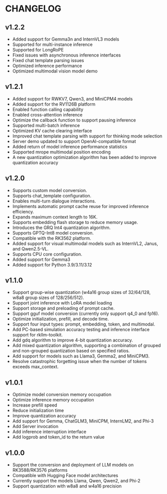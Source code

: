 # CHANGELOG
## v1.2.2

- Added support for Gemma3n and InternVL3 models
- Supported for multi-instance inference
- Supported for LongRoPE
- Fixed issues with asynchronous inference interfaces
- Fixed chat template parsing issues
- Optimized inference performance
- Optimized  multimodal vision model demo

## v1.2.1

- Added support for RWKV7, Qwen3, and MiniCPM4 models
- Added support for the RV1126B platform
- Enabled function calling capability
- Enabled cross-attention inference
- Optimize the callback function to support pausing inference
- Supported multi-batch inference
- Optimized KV cache clearing interface
- Improved chat template parsing with support for thinking mode selection
- Server demo updated to support OpenAI-compatible format
- Added return of model inference performance statistics
- Supported mrope multimodal position encoding
- A new quantization optimization algorithm has been added to improve quantization accuracy

## v1.2.0

- Supports custom model conversion.
- Supports chat_template configuration.
- Enables multi-turn dialogue interactions.
- Implements automatic prompt cache reuse for improved inference efficiency.
- Expands maximum context length to 16K.
- Supports embedding flash storage to reduce memory usage.
- Introduces the GRQ Int4 quantization algorithm.
- Supports GPTQ-Int8 model conversion.
- Compatible with the RK3562 platform.
- Added support for visual multimodal models such as InternVL2, Janus, and Qwen2.5-VL.
- Supports CPU core configuration.
- Added support for Gemma3
- Added support for Python 3.9/3.11/3.12

## v1.1.0
- Support group-wise quantization (w4a16 group sizes of 32/64/128, w8a8 group sizes of 128/256/512).
- Support joint inference with LoRA model loading
- Support storage and preloading of prompt cache.
- Support gguf model conversion (currently only support q4_0 and fp16).
- Optimize initialization, prefill, and decode time.
- Support four input types: prompt, embedding, token, and multimodal.
- Add PC-based simulation accuracy testing and inference interface support for rkllm-toolkit.
- Add gdq algorithm to improve 4-bit quantization accuracy.
- Add mixed quantization algorithm, supporting a combination of grouped and non-grouped quantization based on specified ratios.
- Add support for models such as Llama3, Gemma2, and MiniCPM3.
- Resolve catastrophic forgetting issue when the number of tokens exceeds max_context.

## v1.0.1
 - Optimize model conversion memory occupation
 - Optimize inference memory occupation
 - Increase prefill speed
 - Reduce initialization time
 - Improve quantization accuracy
 - Add support for Gemma, ChatGLM3, MiniCPM, InternLM2, and Phi-3
 - Add Server invocation
 - Add inference interruption interface
 - Add logprob and token_id to the return value

## v1.0.0
 - Support the conversion and deployment of LLM models on RK3588/RK3576 platforms
 - Compatible with Hugging Face model architectures
 - Currently support the models Llama, Qwen, Qwen2, and Phi-2
 - Support quantization with w8a8 and w4a16 precision